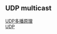 ## UDP multicast
[UDP多播原理](https://subingwen.cn/linux/multicast/)  
[UDP](https://www.cnblogs.com/jingliming/p/4477264.html)
